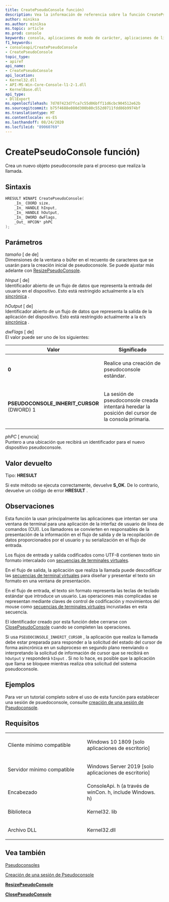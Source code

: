 ```yaml
---
title: CreatePseudoConsole función)
description: Vea la información de referencia sobre la función CreatePseudoConsole, que asigna un nuevo pseudoconsole para el proceso de llamada.
author: miniksa
ms.author: miniksa
ms.topic: article
ms.prod: console
keywords: consola, aplicaciones de modo de carácter, aplicaciones de línea de comandos, aplicaciones de terminal, API de consola, conpty, pseudoconsole
f1_keywords:
- consoleapi/CreatePseudoConsole
- CreatePseudoConsole
topic_type:
- apiref
api_name:
- CreatePseudoConsole
api_location:
- Kernel32.dll
- API-MS-Win-Core-Console-l1-2-1.dll
- KernelBase.dll
api_type:
- DllExport
ms.openlocfilehash: 7d707423d7fca7c55d06bff11d6cbc904512e62b
ms.sourcegitcommit: b75f4688e080d300b80c552d0711fdd86b9974bf
ms.translationtype: MT
ms.contentlocale: es-ES
ms.lasthandoff: 08/24/2020
ms.locfileid: "89060769"
---
```

# <a name="createpseudoconsole-function"></a>CreatePseudoConsole función)


Crea un nuevo objeto pseudoconsole para el proceso que realiza la llamada.

<a name="syntax"></a>Sintaxis
------

```C
HRESULT WINAPI CreatePseudoConsole(
    _In_ COORD size,
    _In_ HANDLE hInput,
    _In_ HANDLE hOutput,
    _In_ DWORD dwFlags,
    _Out_ HPCON* phPC
);
```

<a name="parameters"></a>Parámetros
----------

*tamaño* \[ de de\]  
Dimensiones de la ventana o búfer en el recuento de caracteres que se usarán para la creación inicial de pseudoconsole. Se puede ajustar más adelante con [ResizePseudoConsole](resizepseudoconsole.md).

*hInput* \[ de\]  
Identificador abierto de un flujo de datos que representa la entrada del usuario en el dispositivo. Esto está restringido actualmente a la e/s [sincrónica](https://docs.microsoft.com/windows/desktop/Sync/synchronization-and-overlapped-input-and-output) .

*hOutput* \[ de\]  
Identificador abierto de un flujo de datos que representa la salida de la aplicación del dispositivo. Esto está restringido actualmente a la e/s [sincrónica](https://docs.microsoft.com/windows/desktop/Sync/synchronization-and-overlapped-input-and-output) .

*dwFlags* \[ de\]  
El valor puede ser uno de los siguientes:
<table>
<colgroup>
<col width="50%" />
<col width="50%" />
</colgroup>
<thead>
<tr class="header">
<th>Valor</th>
<th>Significado</th>
</tr>
</thead>
<tbody>
<tr class="odd">
<td><strong>0</strong></td>
<td><p>Realice una creación de pseudoconsole estándar.</p></td>
</tr>
<tr class="even">
<td><span id="PSEUDOCONSOLE_INHERIT_CURSOR"></span><span id="pseudoconsole_inherit_cursor"></span>
<strong>PSEUDOCONSOLE_INHERIT_CURSOR</strong> (DWORD) 1</td>
<td><p>La sesión de pseudoconsole creada intentará heredar la posición del cursor de la consola primaria.</p></td>
</tr>
</tbody>
</table>

*phPC* \[ enuncia\]  
Puntero a una ubicación que recibirá un identificador para el nuevo dispositivo pseudoconsole.

<a name="return-value"></a>Valor devuelto
------------

Tipo: **HRESULT**

Si este método se ejecuta correctamente, devuelve **S_OK**. De lo contrario, devuelve un código de error **HRESULT** .

<a name="remarks"></a>Observaciones
-------

Esta función la usan principalmente las aplicaciones que intentan ser una ventana de terminal para una aplicación de la interfaz de usuario de línea de comandos (CUI). Los llamadores se convierten en responsables de la presentación de la información en el flujo de salida y de la recopilación de datos proporcionados por el usuario y su serialización en el flujo de entrada.

Los flujos de entrada y salida codificados como UTF-8 contienen texto sin formato intercalado con [secuencias de terminales virtuales](console-virtual-terminal-sequences.md). 

En el flujo de salida, la aplicación que realiza la llamada puede descodificar las [secuencias de terminal virtuales](console-virtual-terminal-sequences.md) para diseñar y presentar el texto sin formato en una ventana de presentación. 

En el flujo de entrada, el texto sin formato representa las teclas de teclado estándar que introduce un usuario. Las operaciones más complicadas se representan mediante claves de control de codificación y movimientos del mouse como [secuencias de terminales virtuales](console-virtual-terminal-sequences.md) incrustadas en esta secuencia.

El identificador creado por esta función debe cerrarse con [ClosePseudoConsole](closepseudoconsole.md) cuando se completen las operaciones.

Si usa `PSEUDOCONSOLE_INHERIT_CURSOR` , la aplicación que realiza la llamada debe estar preparada para responder a la solicitud del estado del cursor de forma asincrónica en un subproceso en segundo plano reenviando o interpretando la solicitud de información de cursor que se recibirá en `hOutput` y responderá `hInput` . Si no lo hace, es posible que la aplicación que llama se bloquee mientras realiza otra solicitud del sistema pseudoconsole.

<a name="examples"></a>Ejemplos
--------

Para ver un tutorial completo sobre el uso de esta función para establecer una sesión de psuedoconsole, consulte [creación de una sesión de Pseudoconsole](creating-a-pseudoconsole-session.md).

<a name="requirements"></a>Requisitos
------------

<table>
<colgroup>
<col width="50%" />
<col width="50%" />
</colgroup>
<tbody>
<tr class="odd">
<td><p>Cliente mínimo compatible</p></td>
<td><p>Windows 10 1809 [solo aplicaciones de escritorio]</p></td>
</tr>
<tr class="even">
<td><p>Servidor mínimo compatible</p></td>
<td><p>Windows Server 2019 [solo aplicaciones de escritorio]</p></td>
</tr>
<tr class="odd">
<td><p>Encabezado</p></td>
<td>ConsoleApi. h (a través de winCon. h, include Windows. h)</td>
</tr>
<tr class="even">
<td><p>Biblioteca</p></td>
<td>Kernel32. lib</td>
</tr>
<tr class="odd">
<td><p>Archivo DLL</p></td>
<td>Kernel32.dll</td>
</tr>
<tr class="even">
</tr>
<tr class="odd">
</tr>
<tr class="even">
</tr>
</tbody>
</table>

## <a name="span-idsee_alsospansee-also"></a><span id="see_also"></span>Vea también


[Pseudoconsoles](pseudoconsoles.md)

[Creación de una sesión de Pseudoconsole](creating-a-pseudoconsole-session.md)

[**ResizePseudoConsole**](resizepseudoconsole.md)

[**ClosePseudoConsole**](closepseudoconsole.md)
